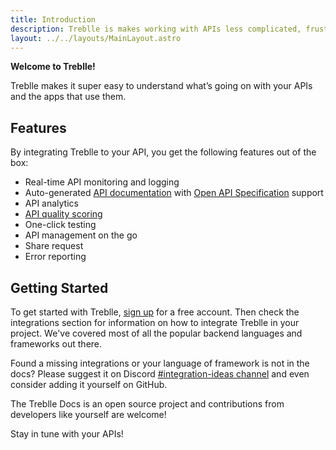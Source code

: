 ```yaml
---
title: Introduction
description: Treblle is makes working with APIs less complicated, frustrating and confusing. With Treblle you can monitor and observe your the actual real-world usage of your APIs.
layout: ../../layouts/MainLayout.astro
---
```


**Welcome to Treblle!**

Treblle makes it super easy to understand what’s going on with your APIs and the apps that use them.

## Features
By integrating Treblle to your API, you get the following features out of the box:

* Real-time API monitoring and logging
* Auto-generated [API documentation](/en/dashboard/api-documentation) with <a href="https://swagger.io/specification/" target="_blank">Open API Specification</a> support
* API analytics
* [API quality scoring](/en/dashboard/api-score)
* One-click testing
* API management on the go
* Share request
* Error reporting

## Getting Started

To get started with Treblle, <a href="https://treblle.com/register" target="_blank">sign up</a> for a free account. Then check the integrations section for information on how to integrate Treblle in your project. We've covered most of all the popular backend languages and frameworks out there.

Found a missing integrations or your language of framework is not in the docs? Please suggest it on Discord <a href="https://app.treblle.com/chat">#integration-ideas channel</a> and even consider adding it yourself on GitHub.

The Treblle Docs is an open source project and contributions from developers like yourself are welcome!

Stay in tune with your APIs!
